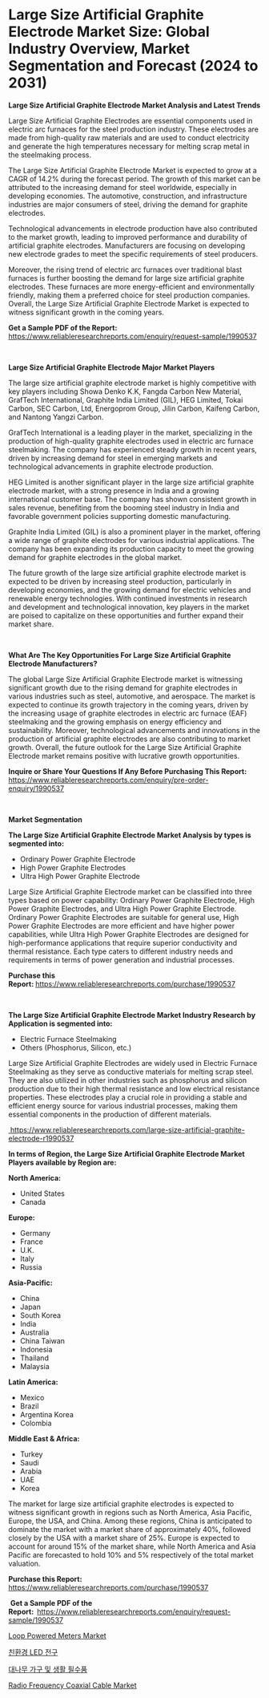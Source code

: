 <p><h1>Large Size Artificial Graphite Electrode Market Size: Global Industry Overview, Market Segmentation and Forecast (2024 to 2031)</h1></p><p><strong>Large Size Artificial Graphite Electrode Market Analysis and Latest Trends</strong></p>
<p><p>Large Size Artificial Graphite Electrodes are essential components used in electric arc furnaces for the steel production industry. These electrodes are made from high-quality raw materials and are used to conduct electricity and generate the high temperatures necessary for melting scrap metal in the steelmaking process.</p><p>The Large Size Artificial Graphite Electrode Market is expected to grow at a CAGR of 14.2% during the forecast period. The growth of this market can be attributed to the increasing demand for steel worldwide, especially in developing economies. The automotive, construction, and infrastructure industries are major consumers of steel, driving the demand for graphite electrodes.</p><p>Technological advancements in electrode production have also contributed to the market growth, leading to improved performance and durability of artificial graphite electrodes. Manufacturers are focusing on developing new electrode grades to meet the specific requirements of steel producers.</p><p>Moreover, the rising trend of electric arc furnaces over traditional blast furnaces is further boosting the demand for large size artificial graphite electrodes. These furnaces are more energy-efficient and environmentally friendly, making them a preferred choice for steel production companies. Overall, the Large Size Artificial Graphite Electrode Market is expected to witness significant growth in the coming years.</p></p>
<p><strong>Get a Sample PDF of the Report:&nbsp;</strong> <a href="https://www.reliableresearchreports.com/enquiry/request-sample/1990537">https://www.reliableresearchreports.com/enquiry/request-sample/1990537</a></p>
<p>&nbsp;</p>
<p><strong>Large Size Artificial Graphite Electrode Major Market Players</strong></p>
<p><p>The large size artificial graphite electrode market is highly competitive with key players including Showa Denko K.K, Fangda Carbon New Material, GrafTech International, Graphite India Limited (GIL), HEG Limited, Tokai Carbon, SEC Carbon, Ltd, Energoprom Group, Jilin Carbon, Kaifeng Carbon, and Nantong Yangzi Carbon.</p><p>GrafTech International is a leading player in the market, specializing in the production of high-quality graphite electrodes used in electric arc furnace steelmaking. The company has experienced steady growth in recent years, driven by increasing demand for steel in emerging markets and technological advancements in graphite electrode production.</p><p>HEG Limited is another significant player in the large size artificial graphite electrode market, with a strong presence in India and a growing international customer base. The company has shown consistent growth in sales revenue, benefiting from the booming steel industry in India and favorable government policies supporting domestic manufacturing.</p><p>Graphite India Limited (GIL) is also a prominent player in the market, offering a wide range of graphite electrodes for various industrial applications. The company has been expanding its production capacity to meet the growing demand for graphite electrodes in the global market.</p><p>The future growth of the large size artificial graphite electrode market is expected to be driven by increasing steel production, particularly in developing economies, and the growing demand for electric vehicles and renewable energy technologies. With continued investments in research and development and technological innovation, key players in the market are poised to capitalize on these opportunities and further expand their market share.</p></p>
<p>&nbsp;</p>
<p><strong>What Are The Key Opportunities For Large Size Artificial Graphite Electrode Manufacturers?</strong></p>
<p><p>The global Large Size Artificial Graphite Electrode market is witnessing significant growth due to the rising demand for graphite electrodes in various industries such as steel, automotive, and aerospace. The market is expected to continue its growth trajectory in the coming years, driven by the increasing usage of graphite electrodes in electric arc furnace (EAF) steelmaking and the growing emphasis on energy efficiency and sustainability. Moreover, technological advancements and innovations in the production of artificial graphite electrodes are also contributing to market growth. Overall, the future outlook for the Large Size Artificial Graphite Electrode market remains positive with lucrative growth opportunities.</p></p>
<p><strong>Inquire or Share Your Questions If Any Before Purchasing This Report:</strong> <a href="https://www.reliableresearchreports.com/enquiry/pre-order-enquiry/1990537">https://www.reliableresearchreports.com/enquiry/pre-order-enquiry/1990537</a></p>
<p>&nbsp;</p>
<p><strong>Market Segmentation</strong></p>
<p><strong>The Large Size Artificial Graphite Electrode Market Analysis by types is segmented into:</strong></p>
<p><ul><li>Ordinary Power Graphite Electrode</li><li>High Power Graphite Electrodes</li><li>Ultra High Power Graphite Electrode</li></ul></p>
<p><p>Large Size Artificial Graphite Electrode market can be classified into three types based on power capability: Ordinary Power Graphite Electrode, High Power Graphite Electrodes, and Ultra High Power Graphite Electrode. Ordinary Power Graphite Electrodes are suitable for general use, High Power Graphite Electrodes are more efficient and have higher power capabilities, while Ultra High Power Graphite Electrodes are designed for high-performance applications that require superior conductivity and thermal resistance. Each type caters to different industry needs and requirements in terms of power generation and industrial processes.</p></p>
<p><strong>Purchase this Report:&nbsp;</strong><a href="https://www.reliableresearchreports.com/purchase/1990537">https://www.reliableresearchreports.com/purchase/1990537</a></p>
<p>&nbsp;</p>
<p><strong>The Large Size Artificial Graphite Electrode Market Industry Research by Application is segmented into:</strong></p>
<p><ul><li>Electric Furnace Steelmaking</li><li>Others (Phosphorus, Silicon, etc.)</li></ul></p>
<p><p>Large Size Artificial Graphite Electrodes are widely used in Electric Furnace Steelmaking as they serve as conductive materials for melting scrap steel. They are also utilized in other industries such as phosphorus and silicon production due to their high thermal resistance and low electrical resistance properties. These electrodes play a crucial role in providing a stable and efficient energy source for various industrial processes, making them essential components in the production of different materials.</p></p>
<p><a href="https://www.reliableresearchreports.com/large-size-artificial-graphite-electrode-r1990537">&nbsp;https://www.reliableresearchreports.com/large-size-artificial-graphite-electrode-r1990537</a></p>
<p><strong>In terms of Region, the Large Size Artificial Graphite Electrode Market Players available by Region are:</strong></p>
<p>
    <p> <strong> North America: </strong>
        <ul>
            <li>United States</li>
            <li>Canada</li>
        </ul>
        </p> 
    <p> <strong> Europe: </strong>
        <ul>
            <li>Germany</li>
            <li>France</li>
            <li>U.K.</li>
            <li>Italy</li>
            <li>Russia</li>
        </ul>
        </p> 
    <p> <strong> Asia-Pacific: </strong>
        <ul>
            <li>China</li>
            <li>Japan</li>
            <li>South Korea</li>
            <li>India</li>
            <li>Australia</li>
            <li>China Taiwan</li>
            <li>Indonesia</li>
            <li>Thailand</li>
            <li>Malaysia</li>
        </ul>
        </p> 
    <p> <strong> Latin America: </strong>
        <ul>
            <li>Mexico</li>
            <li>Brazil</li>
            <li>Argentina Korea</li>
            <li>Colombia</li>
        </ul>
        </p> 
    <p> <strong> Middle East & Africa: </strong>
        <ul>
            <li>Turkey</li>
            <li>Saudi</li>
            <li>Arabia</li>
            <li>UAE</li>
            <li>Korea</li>
        </ul>
    </p>
    </p>
<p><p>The market for large size artificial graphite electrodes is expected to witness significant growth in regions such as North America, Asia Pacific, Europe, the USA, and China. Among these regions, China is anticipated to dominate the market with a market share of approximately 40%, followed closely by the USA with a market share of 25%. Europe is expected to account for around 15% of the market share, while North America and Asia Pacific are forecasted to hold 10% and 5% respectively of the total market valuation.</p></p>
<p><strong>Purchase this Report: </strong><a href="https://www.reliableresearchreports.com/purchase/1990537">https://www.reliableresearchreports.com/purchase/1990537</a></p>
<p>&nbsp;<strong>Get a Sample PDF of the Report:&nbsp;&nbsp;</strong><a href="https://www.reliableresearchreports.com/enquiry/request-sample/1990537">https://www.reliableresearchreports.com/enquiry/request-sample/1990537</a></p>
<p><strong></strong></p>
<p><p><a href="https://github.com/abdillahsp58/Market-Research-Report-List-1/blob/main/loop-powered-meters-market.md">Loop Powered Meters Market</a></p><p><a href="https://github.com/solomonbode85/Market-Research-Report-List-1/blob/main/6600588158697.md">친환경 LED 전구</a></p><p><a href="https://github.com/apple8975768/Market-Research-Report-List-1/blob/main/8777517158698.md">대나무 가구 및 생활 필수품</a></p><p><a href="https://github.com/isharif044/Market-Research-Report-List-1/blob/main/radio-frequency-coaxial-cable-market.md">Radio Frequency Coaxial Cable Market</a></p></p>
